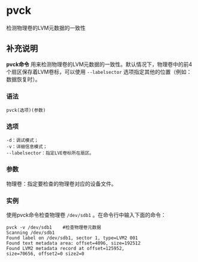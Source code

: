 #  pvck

检测物理卷的LVM元数据的一致性

##  补充说明

**pvck命令** 用来检测物理卷的LVM元数据的一致性。默认情况下，物理卷中的前4个扇区保存着LVM卷标，可以使用 ` --labelsector `
选项指定其他的位置（例如：数据恢复时）。

###  语法

    
    
    pvck(选项)(参数)
    

###  选项

    
    
    -d：调试模式；
    -v：详细信息模式；
    --labelsector：指定LVE卷标所在扇区。
    

###  参数

物理卷：指定要检查的物理卷对应的设备文件。

###  实例

使用pvck命令检查物理卷 ` /dev/sdb1 ` 。在命令行中输入下面的命令：

    
    
    pvck -v /dev/sdb1    #检查物理卷元数据
    Scanning /dev/sdb1  
    Found label on /dev/sdb1, sector 1, type=LVM2 001  
    Found text metadata area: offset=4096, size=192512 
    Found LVM2 metadata record at offset=125952,  
    size=70656, offset2=0 size2=0
    


